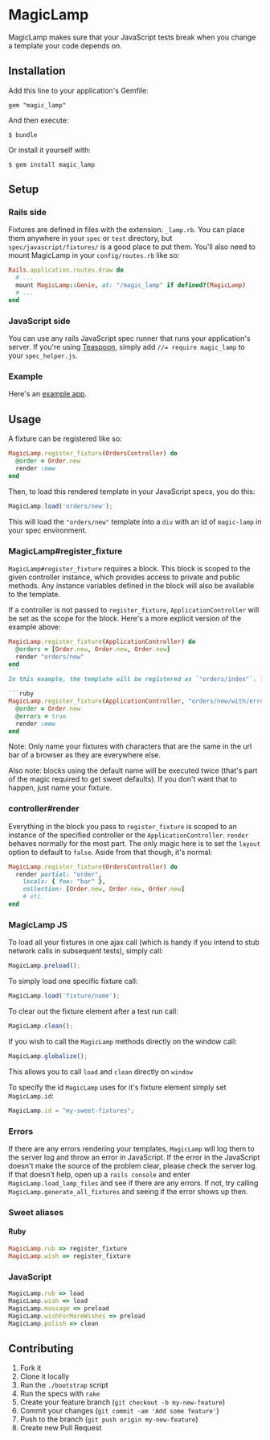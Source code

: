 MagicLamp
=========

MagicLamp makes sure that your JavaScript tests break when you change a template your code depends on.

Installation
------------

Add this line to your application's Gemfile:

    gem "magic_lamp"

And then execute:

    $ bundle

Or install it yourself with:

    $ gem install magic_lamp

Setup
-----

### Rails side

Fixtures are defined in files with the extension: `_lamp.rb`. You can place them anywhere in your `spec` or `test` directory, but `spec/javascript/fixtures/` is a good place to put them. You'll also need to mount MagicLamp in your `config/routes.rb` like so:
```ruby
Rails.application.routes.draw do
  # ...
  mount MagicLamp::Genie, at: "/magic_lamp" if defined?(MagicLamp)
  # ...
end
```

### JavaScript side

You can use any rails JavaScript spec runner that runs your application's server. If you're using [Teaspoon](https://github.com/modeset/teaspoon), simply add `//= require magic_lamp` to your `spec_helper.js`.

### Example
Here's an [example app](https://github.com/crismali/magic_lamp/tree/master/example).

Usage
-----

A fixture can be registered like so: 
```ruby
MagicLamp.register_fixture(OrdersController) do
  @order = Order.new
  render :new
end
```

Then, to load this rendered template in your JavaScript specs, you do this:

```js
MagicLamp.load('orders/new');
```

This will load the `"orders/new"` template into a `div` with an id of `magic-lamp` in your spec environment.

### MagicLamp#register_fixture

`MagicLamp#register_fixture` requires a block. This block is scoped to the given controller instance, which provides access to private and public methods. Any instance variables defined in the block will also be available to the template.

If a controller is not passed to `register_fixture`, `ApplicationController` will be set as the scope for the block. Here's a more explicit version of the example above:

```ruby
MagicLamp.register_fixture(ApplicationController) do
  @orders = [Order.new, Order.new, Order.new]
  render "orders/new"
end
``` 
In this example, the template will be registered as `"orders/index"`. The default name for a fixture is the controller's name followed by the template (unless it's the `ApplicationController`). If you have name collisions (or if you just want a more informative fixture name), simply specify the name as the second argument to `register_fixture`.

```ruby
MagicLamp.register_fixture(ApplicationController, "orders/new/with/errors") do
  @order = Order.new
  @errors = true
  render :new
end
```

Note: Only name your fixtures with characters that are the same in the url bar of a browser as they are everywhere else.

Also note: blocks using the default name will be executed twice (that's part of the magic required to get sweet defaults). If you don't want that to happen, just name your fixture.

### controller#render

Everything in the block you pass to `register_fixture` is scoped to an instance of the specified controller or the `ApplicationController`. `render` behaves normally for the most part. The only magic here is to set the `layout` option to default to `false`. Aside from that though, it's normal:

```ruby
MagicLamp.register_fixture(OrdersController) do
  render partial: "order",
    locals: { foo: "bar" },
    collection: [Order.new, Order.new, Order.new]
    # etc.
end
```

### MagicLamp JS

To load all your fixtures in one ajax call (which is handy if you intend to stub network calls in subsequent tests), simply call:

```js
MagicLamp.preload();
```

To simply load one specific fixture call:

```js
MagicLamp.load('fixture/name');
```

To clear out the fixture element after a test run call:

```js
MagicLamp.clean();
```

If you wish to call the `MagicLamp` methods directly on the window call:

```js
MagicLamp.globalize();
```

This allows you to call `load` and `clean` directly on `window`

To specify the id `MagicLamp` uses for it's fixture element simply set `MagicLamp.id`:

```js
MagicLamp.id = "my-sweet-fixtures";
```

### Errors

If there are any errors rendering your templates, `MagicLamp` will log them to the server log and throw an error in JavaScript. If the error in the JavaScript doesn't make the source of the problem clear, please check the server log. If that doesn't help, open up a `rails console` and enter `MagicLamp.load_lamp_files` and see if there are any errors. If not, try calling `MagicLamp.generate_all_fixtures` and seeing if the error shows up then.

### Sweet aliases

#### Ruby

```ruby
MagicLamp.rub => register_fixture
MagicLamp.wish => register_fixture
```

### JavaScript
```js
MagicLamp.rub => load
MagicLamp.wish => load
MagicLamp.massage => preload
MagicLamp.wishForMoreWishes => preload
MagicLamp.polish => clean
```

## Contributing

1. Fork it
2. Clone it locally
3. Run the `./bootstrap` script
4. Run the specs with `rake`
5. Create your feature branch (`git checkout -b my-new-feature`)
6. Commit your changes (`git commit -am 'Add some feature'`)
7. Push to the branch (`git push origin my-new-feature`)
8. Create new Pull Request
